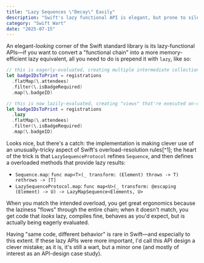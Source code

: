 ```yaml
---
title: "Lazy Sequences \"Decay\" Easily"
description: "Swift's lazy functional API is elegant, but prone to silently decaying back to its eager equivalent."
category: "Swift Wart"
date: "2025-07-15"
---
```


An elegant-*looking* corner of the Swift standard library is its lazy-functional APIs—if you want to convert a "functional chain" into a more memory-efficient lazy equivalent, all you need to do is prepend it with `lazy`, like so:

```swift
// this is eagerly-evaluated, creating multiple intermediate collections:
let badgeIDsToPrint = registrations
  .flatMap(\.attendees)
  .filter(\.isBadgeRequired)
  .map(\.badgeID)

// this is now lazily-evaluated, creating "views" that're executed on-demand
let badgeIDsToPrint = registrations
  .lazy
  .flatMap(\.attendees)
  .filter(\.isBadgeRequired)
  .map(\.badgeID)
```

Looks nice, but there's a catch: the implementation is making clever use of an unusually-tricky aspect of Swift's overload-resolution rules[^1]; the heart of the trick is that `LazySequenceProtocol` refines `Sequence`, and then defines a overloaded methods that provide lazy results:

- `Sequence.map`: `func map<T>(_ transform: (Element) throws -> T) rethrows -> [T]`
- `LazySequenceProtocol.map`: `func map<U>(_ transform: @escaping (Element) -> U) -> LazyMapSequence<Elements, U>`

When you match the intended overload, you get great ergonomics because the laziness "flows" through the entire chain; when it doesn't match, you get code that *looks* lazy, compiles fine, behaves as you'd expect, but is actually being eagerly evaluated. 

Having "same code, different behavior" is rare in Swift—and especially to this extent. If these lazy APIs were more important, I'd call this API design a clever mistake; as it is, it's still a wart, but a minor one (and mostly of interest as an API-design case study).
